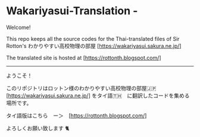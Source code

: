 # Wakariyasui-Translation -
Welcome!



This repo keeps all the source codes for the Thai-translated files of Sir Rotton's わかりやすい高校物理の部屋 [https://wakariyasui.sakura.ne.jp/]

The translated site is hosted at [https://rottonth.blogspot.com/]

-----
ようこそ！

このリポジトリはロットン様のわかりやすい高校物理の部屋🇯🇵 [https://wakariyasui.sakura.ne.jp/] をタイ語🇹🇭　に翻訳したコードを集める場所です。

タイ語版はこちら　ー＞　[https://rottonth.blogspot.com/]
　
 
よろしくお願い致します 🐈
